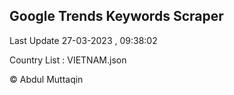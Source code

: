 

## Google Trends Keywords Scraper 
 
Last Update 27-03-2023 , 09:38:02

Country List :
VIETNAM.json



© Abdul Muttaqin 
